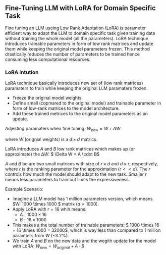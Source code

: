 ## Fine-Tuning LLM with LoRA for Domain Specific Task

Fine tuning an LLM useing Low Rank Adaptation (LoRA) is parameter efficient way to adapt the LLM to domain specific task given training data without training the whole model (all the parameters). LoRA technique introduces trainable parameters in form of low rank matrices and update them while keeping the original model parameters frozen. This method drastically reduces the number of parameters to be trained hence consuming less computational resources.

### LoRA intution

LoRA technique basically introduces new set of (low rank matrices) paramaters to train while keeping the original LLM paramaters frozen.

- Freeze the original model weights.
- Define small (copmared to the original model) and trainable parameter in form of low-rank matrices to the model architecture.
- Add these trained metrices to the original model parameters as an update.

Adjesting paramaters when fine tuning: $W_{new} = W + \Delta W$

where $W$ (orignial weights) is a $d \times d$ matrics.

LoRA introduces $A$ and $B$ low rank matrices which makes up (or approximate) the $\Delta W$: $ \Delta W = A \cdot B$

$A$ and $B$ be are two small matrices with size of $r \times d$ and $d \times r$, respectively, where $r$ is the ranking parameter for the approximation ($r << d$). The $r$ controls how much the model should adapt to the new task. Smaller $r$ means less parameters to train but limits the expressiveness.

Example Scenario:

- Imagine a LLM model has 1 million parameters version, which means $W: 1000 \times 1000 $ matrix ($d=1000$).
- Apply LoRA with $r =16$ whih means:
    - $A: 1000 \times 16$
    - $B: 16 \times 1000$
- This makes a the total number of trainable parameters: $ 1000 \times 16 + 16 \times 1000 = 32000$, which is way less than compared to 1 million paramters from $W$ (~3.2%).
- We train $A$ and $B$ on the new data and the wegith update for the model with LoRA: $W_{new} = W_{original} + A \cdot B$





